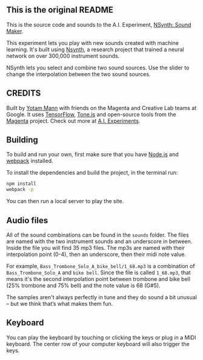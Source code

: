 ## This is the original README

This is the source code and sounds to the A.I. Experiment, [NSynth: Sound Maker](https://aiexperiments.withgoogle.com/sound-maker).  

This experiment lets you play with new sounds created with machine learning. It's built using [Nsynth](https://magenta.tensorflow.org/nsynth), a research project that trained a neural network on over 300,000 instrument sounds. 

NSynth lets you select and combine two sound sources. Use the slider to change the interpolation between the two sound sources.


## CREDITS

Built by [Yotam Mann](https://github.com/tambien) with friends on the Magenta and Creative Lab teams at Google. It uses [TensorFlow](https://tensorflow.org), [Tone.js](https://github.com/Tonejs/Tone.js) and open-source tools from the [Magenta](https://magenta.tensorflow.org/) project. Check out more at [A.I. Experiments](https://aiexperiments.withgoogle.com).

## Building

To build and run your own, first make sure that you have [Node.js](http://nodejs.org/) and [webpack](https://webpack.github.io/) installed. 

To install the dependencies and build the project, in the terminal run:

```bash
npm install
webpack -p
```

You can then run a local server to play the site.  

## Audio files

All of the sound combinations can be found in the `sounds` folder. The files are named with the two instrument sounds and an underscore in between. Inside the file you will find 35 mp3 files. The mp3s are named with their interpolation point (0-4), then an underscore, then their midi note value.

For example, `Bass_Trombone_Solo_A_bike_bell/1_68.mp3` is a combination of `Bass_Trombone_Solo_A` and `bike bell`. Since the file is called `1_68.mp3`, that means it's the second interpolation point between trombone and bike bell (25% trombone and 75% bell) and the note value is 68 (G#5). 

The samples aren't always perfectly in tune and they do sound a bit unusual – but we think that’s what makes them fun. 

## Keyboard

You can play the keyboard by touching or clicking the keys or plug in a MIDI keyboard. The center row of your computer keyboard will also trigger the keys. 
